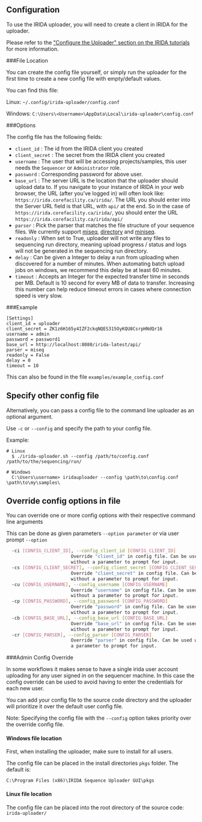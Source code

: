 ## Configuration

To use the IRIDA uploader, you will need to create a client in IRIDA for the uploader.

Please refer to the ["Configure the Uploader" section on the IRIDA tutorials](https://irida.corefacility.ca/documentation/user/tutorials/uploader-tool/) for more information.

###File Location

You can create the config file yourself, or simply run the uploader for the first time to create a new config file with empty/default values.

You can find this file:

Linux: `~/.config/irida-uploader/config.conf`

Windows: `C:\Users\<Username>\AppData\Local\irida-uploader\config.conf`

###Options

The config file has the following fields:

* `client_id` : The id from the IRIDA client you created
* `client_secret` : The secret from the IRIDA client you created
* `username` : The user that will be accessing projects/samples, this user needs the `Sequencer` or `Administrator` role. 
* `password` : Corresponding password for above user.
* `base_url` : The server URL is the location that the uploader should upload data to. If you navigate to your instance of IRIDA in your web browser, the URL (after you’ve logged in) will often look like: `https://irida.corefacility.ca/irida/`. The URL you should enter into the Server URL field is that URL, with `api/` at the end. So in the case of `https://irida.corefacility.ca/irida/`, you should enter the URL `https://irida.corefacility.ca/irida/api/`
* `parser` : Pick the parser that matches the file structure of your sequence files. We currently support [miseq](parsers/miseq.md), [directory](parsers/directory.md) and [miniseq](parsers/miniseq.md).
* `readonly` : When set to True, uploader will not write any files to sequencing run directory, meaning upload progress / status and logs will not be generated in the sequencing run directory.
* `delay` : Can be given a Integer to delay a run from uploading when discovered for a number of minutes. When automating batch upload jobs on windows, we recommend this delay be at least 60 minutes.
* `timeout` : Accepts an Integer for the expected transfer time in seconds per MB. Default is 10 second for every MB of data to transfer. Increasing this number can help reduce timeout errors in cases where connection speed is very slow.

###Example
```
[Settings]
client_id = uploader
client_secret = ZK1z6H165y4IZF2ckqNQES315OyKQU8CsrpHNdQr16
username = admin
password = password1
base_url = http://localhost:8080/irida-latest/api/
parser = miseq
readonly = False
delay = 0
timeout = 10
```
This can also be found in the file `examples/example_config.conf`

## Specify other config file

Alternatively, you can pass a config file to the command line uploader as an optional argument.

Use `-c` or `--config` and specify the path to your config file.

Example:

```
# Linux
  $ ./irida-uploader.sh --config /path/to/config.conf /path/to/the/sequencing/run/

# Windows
  C:\Users\username> iridauploader --config \path\to\config.conf \path\to\my\samples\
```

## Override config options in file

You can override one or more config options with their respective command line arguments

This can be done as given parameters `--option parameter` or via user prompt `--option`

```bash
  -ci [CONFIG_CLIENT_ID], --config_client_id [CONFIG_CLIENT_ID]
                        Override "client_id" in config file. Can be used
                        without a parameter to prompt for input.
  -cs [CONFIG_CLIENT_SECRET], --config_client_secret [CONFIG_CLIENT_SECRET]
                        Override "client_secret" in config file. Can be used
                        without a parameter to prompt for input.
  -cu [CONFIG_USERNAME], --config_username [CONFIG_USERNAME]
                        Override "username" in config file. Can be used
                        without a parameter to prompt for input.
  -cp [CONFIG_PASSWORD], --config_password [CONFIG_PASSWORD]
                        Override "password" in config file. Can be used
                        without a parameter to prompt for input.
  -cb [CONFIG_BASE_URL], --config_base_url [CONFIG_BASE_URL]
                        Override "base_url" in config file. Can be used
                        without a parameter to prompt for input.
  -cr [CONFIG_PARSER], --config_parser [CONFIG_PARSER]
                        Override "parser" in config file. Can be used without
                        a parameter to prompt for input.
```

###Admin Config Override

In some workflows it makes sense to have a single irida user account uploading for any user signed in on the sequencer machine. In this case the config override can be used to avoid having to enter the credentials for each new user.

You can add your config file to the source code directory and the uploader will prioritize it over the default user config file.

Note: Specifying the config file with the `--config` option takes priority over the override config file.

#### Windows file location

First, when installing the uploader, make sure to install for all users.

The config file can be placed in the install directories `pkgs` folder. The default is:

`C:\Program Files (x86)\IRIDA Sequence Uploader GUI\pkgs`

#### Linux file location

The config file can be placed into the root directory of the source code: `irida-uploader/`
